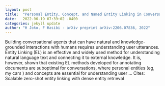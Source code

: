 ```yaml
---
layout: post
title:  "Personal Entity, Concept, and Named Entity Linking in Conversations"
date:   2022-06-19 07:39:02 -0400
categories: jekyll update
author: "H Joko, F Hasibi - arXiv preprint arXiv:2206.07836, 2022"
---
```

Building conversational agents that can have natural and knowledge-grounded interactions with humans requires understanding user utterances. Entity Linking (EL) is an effective and widely used method for understanding natural language text and connecting it to external knowledge. It is, however, shown that existing EL methods developed for annotating documents are suboptimal for conversations, where personal entities (eg,  my cars ) and concepts are essential for understanding user …
Cites: ‪Scalable zero-shot entity linking with dense entity retrieval‬  